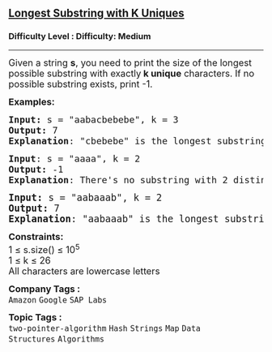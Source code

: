<h2><a href="https://www.geeksforgeeks.org/problems/longest-k-unique-characters-substring0853/1?page=1&company=Google&difficulty=Basic,Easy,Medium,Hard&status=unsolved&sortBy=submissions">Longest Substring with K Uniques</a></h2><h3>Difficulty Level : Difficulty: Medium</h3><hr><div class="problems_problem_content__Xm_eO"><p><span style="font-size: 18px;">Given a string <strong>s</strong>, you need to print the size of the longest possible substring&nbsp;<span style="box-sizing: border-box; margin: 0px; padding: 0px;">with exactly<strong>&nbsp;k unique</strong> characters. If no possible substring exists,</span>&nbsp;print -1.</span></p>
<p><span style="font-size: 18px;"><strong>Examples:</strong></span></p>
<pre><span style="font-size: 18px;"><strong>Input: </strong>s = "aabacbebebe</span><span style="font-size: 18px;">", k = 3
<strong>Output:</strong> 7
<strong>Explanation</strong>: "cbebebe" is the longest substring with 3 distinct characters.
</span></pre>
<pre><span style="font-size: 18px;"><strong>Input</strong>: s = "aaaa", k = 2
<strong>Output:</strong> -1
<strong>Explanation</strong>: There's no substring with 2 distinct characters.<br></span></pre>
<pre><span style="font-size: 14pt;"><strong>Input: </strong>s = "aabaaab", k = 2
<strong>Output:</strong> 7
<strong>Explanation</strong>: </span><span style="font-size: 14pt;">"aabaaab" is the longest substring with 2 distinct characters.</span></pre>
<p><span style="font-size: 18px;"><strong>Constraints:</strong><br>1 ≤ s.size() ≤ 10<sup>5</sup><br>1 ≤ k ≤ 26<br>All characters are lowercase letters</span></p></div><p><span style=font-size:18px><strong>Company Tags : </strong><br><code>Amazon</code>&nbsp;<code>Google</code>&nbsp;<code>SAP Labs</code>&nbsp;<br><p><span style=font-size:18px><strong>Topic Tags : </strong><br><code>two-pointer-algorithm</code>&nbsp;<code>Hash</code>&nbsp;<code>Strings</code>&nbsp;<code>Map</code>&nbsp;<code>Data Structures</code>&nbsp;<code>Algorithms</code>&nbsp;
